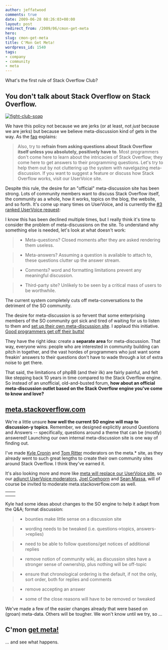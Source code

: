 ```yaml
---
author: jeffatwood
comments: true
date: 2009-06-28 08:26:03+00:00
layout: post
redirect_from: /2009/06/cmon-get-meta
hero: 
slug: cmon-get-meta
title: C'Mon Get Meta!
wordpress_id: 1540
tags:
- company
- community
- meta
---
```



What's the first rule of Stack Overflow Club?





## You don't talk about Stack Overflow on Stack Overflow.





[![fight-club-soap](http://blog.stackoverflow.com/wp-content/uploads/fight-club-soap.jpg)](http://www.kropserkel.com/fightclub.htm)



We have this policy not because we are jerks (or at least, not _just_ because we are jerks) but because we believe meta-discussion kind of gets in the way. As the [faq](http://stackoverflow.com/faq) explains:





<blockquote>
Also, try to <strong>refrain from asking questions about Stack Overflow itself unless you absolutely, positively have to</strong>. Most programmers don't come here to learn about the intricacies of Stack Overflow; they come here to get answers to their programming questions. Let's try to help them out by not cluttering up the system with navelgazing meta-discussion. If you want to suggest a feature or discuss how Stack Overflow works, visit our UserVoice site.
</blockquote>





Despite this rule, the desire for an "official" meta-discussion site has been strong. Lots of community members want to discuss Stack Overflow itself, the community as a whole, how it works, topics on the blog, the website, and so forth. It's come up many times on UserVoice, and is currently the [#3 ranked UserVoice request](http://stackoverflow.uservoice.com/pages/1722-general/suggestions/106921-provide-an-authorized-location-for-meta-discussion-):





>
I know this has been declined multiple times, but I really think it's time to consider the problem of meta-discussions on the site. To understand why something else is needed, let's look at what doesn't work:

> 
> 

> 
> 

>   * Meta-questions? Closed moments after they are asked rendering them useless.

>   * Meta-answers? Assuming a question is available to attach to, these questions clutter up the answer stream.

>   * Comments? word and formatting limitations prevent any meaningful discussion.

>   * Third-party site? Unlikely to be seen by a critical mass of users to be worthwhile.


> 
> 
The current system completely cuts off meta-conversations to the detriment of the SO community.





The desire for meta-discussion is _so_ fervent that some enterprising members of the SO community got sick and tired of waiting for us to listen to them and [set up their own meta-discussion site](http://sof.modos.org/forum/). I applaud this initiative. [Good programmers get off their butts!](http://www.codinghorror.com/blog/archives/000135.html) 



They have the right idea: create a **separate area** for meta-discussion. That way, everyone wins: people who are interested in community building can pitch in together, and the vast hordes of programmers who just want some freakin' answers to their questions don't have to wade through a lot of extra noise to get there.



That said, the limitations of phpBB (and their ilk) are fairly painful, and felt like stepping back 10 years in time compared to the Stack Overflow engine. So instead of an unofficial, old-and-busted forum, **how about an official meta-discussion outlet based on the Stack Overflow engine you've come to know and love?**





## [meta.stackoverflow.com](http://meta.stackoverflow.com/)





We're a little unsure **how well the current SO engine will map to discussion-y topics**. Remember, we designed explicitly around Questions and Answers -- specifically, questions around a theme that can be (mostly) answered! Launching our own internal meta-discussion site is one way of finding out.



I've made [Kyle Cronin](http://meta.stackoverflow.com/users/658/nobody) and [Tom Ritter](http://meta.stackoverflow.com/users/8435/tom-ritter) moderators on the meta.* site, as they already went to such great lengths to create their own community sites around Stack Overflow. I think they've earned it.



It's also looking more and more like [meta will replace our UserVoice site](http://meta.stackoverflow.com/questions/1/should-meta-stackoverflow-com-replace-uservoice-com), so our [adjunct UserVoice moderators](http://blog.stackoverflow.com/2008/12/new-uservoice-moderator/), [Joel Coehoorn](http://meta.stackoverflow.com/users/3043/joel-coehoorn) and [Sean Massa](http://meta.stackoverflow.com/users/106/endangeredmassa), will of course be invited to moderate meta.stackoverflow.com as well.



<table >
<tr >

<td >


</td>

<td >


</td>
</tr>
<tr >

<td >


</td>

<td >


</td>
</tr>
</table>



Kyle had some ideas about changes to the SO engine to help it adapt from the Q&A; format discussion:





>

> 
> 

>   * bounties make little sense on a discussion site

>   * wording needs to be tweaked (i.e. questions->topics, answers->replies)

>   * need to be able to follow questions/get notices of additional replies

>   * remove notion of community wiki, as discussion sites have a stronger sense of ownership, plus nothing will be off-topic

>   * ensure that chronological ordering is the default, if not the only, sort order, both for replies and comments

>   * remove accepting an answer

>   * some of the close reasons will have to be removed or tweaked






We've made a few of the easier changes already that were based on (groan) meta-data. Others will be tougher. We won't know until we try, so ...





## C'mon [get meta!](http://meta.stackoverflow.com/)





... and see what happens.

